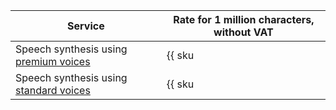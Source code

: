 | Service | Rate for 1 million characters, without VAT |
| ----- | ----- |
| Speech synthesis using [premium voices](../../speechkit/tts/voices.md#premium) | {{ sku|USD|ai.speech.tts_gpu|string }} |
| Speech synthesis using [standard voices](../../speechkit/tts/voices.md#standard) | {{ sku|USD|ai.speech.tts|string }} |
